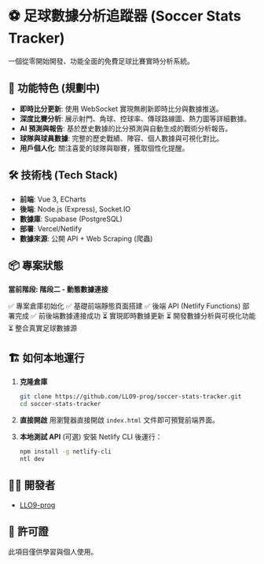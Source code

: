 # ⚽ 足球數據分析追蹤器 (Soccer Stats Tracker)

一個從零開始開發、功能全面的免費足球比賽實時分析系統。

## 🚀 功能特色 (規劃中)

- **即時比分更新**: 使用 WebSocket 實現無刷新即時比分與數據推送。
- **深度比賽分析**: 展示射門、角球、控球率、傳球路線圖、熱力圖等詳細數據。
- **AI 預測與報告**: 基於歷史數據的比分預測與自動生成的戰術分析報告。
- **球隊與球員數據**: 完整的歷史戰績、陣容、個人數據與可視化對比。
- **用戶個人化**: 關注喜愛的球隊與聯賽，獲取個性化提醒。

## 🛠 技術栈 (Tech Stack)

- **前端**: Vue 3, ECharts
- **後端**: Node.js (Express), Socket.IO
- **數據庫**: Supabase (PostgreSQL)
- **部署**: Vercel/Netlify
- **數據來源**: 公開 API + Web Scraping (爬蟲)

## 📦 專案狀態

**當前階段: 階段二 - 動態數據連接**

✅ 專案倉庫初始化
✅ 基礎前端靜態頁面搭建
✅ 後端 API (Netlify Functions) 部署完成
✅ 前後端數據連接成功
⏳ 實現即時數據更新
⏳ 開發數據分析與可視化功能
⏳ 整合真實足球數據源

## 🏗 如何本地運行

1.  **克隆倉庫**
    ```bash
    git clone https://github.com/LLO9-prog/soccer-stats-tracker.git
    cd soccer-stats-tracker
    ```

2.  **直接開啟**
    用瀏覽器直接開啟 `index.html` 文件即可預覽前端界面。

3.  **本地測試 API** (可選)
    安裝 Netlify CLI 後運行：
    ```bash
    npm install -g netlify-cli
    ntl dev
    ```

## 👨‍💻 開發者

- [LLO9-prog](https://github.com/LLO9-prog)

## 📄 許可證

此項目僅供學習與個人使用。
